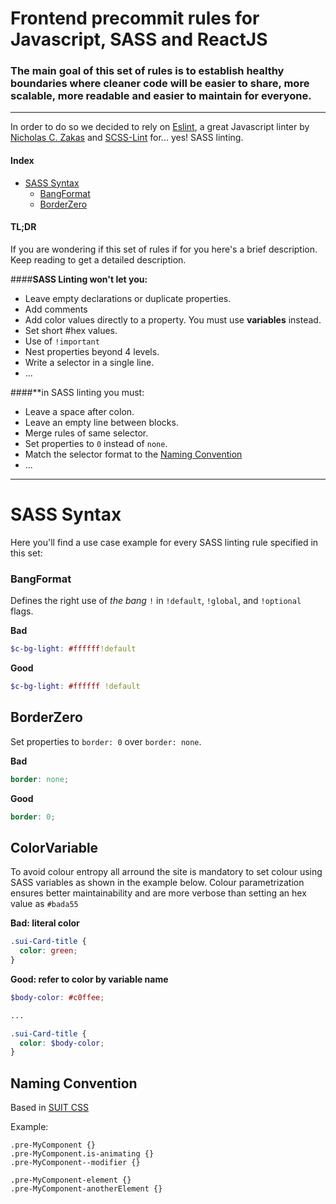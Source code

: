 # Frontend precommit rules for Javascript, SASS and ReactJS

### The main goal of this set of rules is to establish healthy boundaries where cleaner code will be easier to share, more scalable, more readable and easier to maintain for everyone.

----

In order to do so we decided to rely on [Eslint](http://eslint.org/), a great Javascript linter by [Nicholas C. Zakas](https://twitter.com/slicknet) and [SCSS-Lint](https://github.com/brigade/scss-lint) for... yes! SASS linting.

#### Index
* [SASS Syntax](#sass-syntax)
    - [BangFormat](#bangformat)
    - [BorderZero](borderzero)

#### TL;DR
If you are wondering if this set of rules if for you here's a brief description. Keep reading to get a detailed description.

####**SASS Linting won't let you:**
- Leave empty declarations or duplicate properties.
- Add comments
- Add color values directly to a property. You must use **variables** instead.
- Set short #hex values.
- Use of `!important`
- Nest properties beyond 4 levels.
- Write a selector in a single line.
- ...

####**in SASS linting you must:
- Leave a space after colon.
- Leave an empty line between blocks.
- Merge rules of same selector.
- Set properties to `0` instead of `none`.
- Match the selector format to the [Naming Convention](#naming-convention)
- ...

----

# SASS Syntax
Here you'll find a use case example for every SASS linting rule specified in this set:

### BangFormat

Defines the right use of  *the bang* `!` in `!default`, `!global`,  and `!optional` flags.

**Bad**
```scss
$c-bg-light: #ffffff!default
```

**Good**
```scss
$c-bg-light: #ffffff !default
```

## BorderZero

Set properties to `border: 0` over `border: none`.

**Bad**
```scss
border: none;
```

**Good**
```scss
border: 0;
```

## ColorVariable

To avoid colour entropy all arround the site is mandatory to set colour using SASS variables as shown in the example below. Colour parametrization ensures better maintainability and are more verbose than setting an hex value as `#bada55`

**Bad: literal color**
```scss
.sui-Card-title {
  color: green;
}
```

**Good: refer to color by variable name**
```scss
$body-color: #c0ffee;

...

.sui-Card-title {
  color: $body-color;
}
```


## Naming Convention
Based in [SUIT CSS](https://github.com/suitcss/suit/blob/master/doc/naming-conventions.md)

Example:
```
.pre-MyComponent {}
.pre-MyComponent.is-animating {}
.pre-MyComponent--modifier {}

.pre-MyComponent-element {}
.pre-MyComponent-anotherElement {}
```
